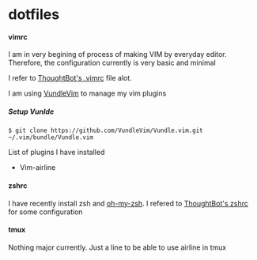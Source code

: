 # dotfiles

#### vimrc

I am in very begining of process of making VIM by everyday editor. Therefore,
the configuration currently is very basic and minimal

I refer to [ThoughtBot's
.vimrc](https://github.com/thoughtbot/dotfiles/blob/master/vimrc) file alot.

I am using [VundleVim](https://github.com/VundleVim/Vundle.vim) to manage my
vim plugins

##### Setup Vunlde
```
$ git clone https://github.com/VundleVim/Vundle.vim.git ~/.vim/bundle/Vundle.vim
```

List of plugins I have installed
  - Vim-airline

#### zshrc

I have recently install zsh and
[oh-my-zsh](https://github.com/robbyrussell/oh-my-zsh). I refered to
[ThoughtBot's
zshrc](https://github.com/thoughtbot/dotfiles/tree/master/zsh/configs) for
some configuration

#### tmux
Nothing major currently. Just a line to be able to use airline in tmux

